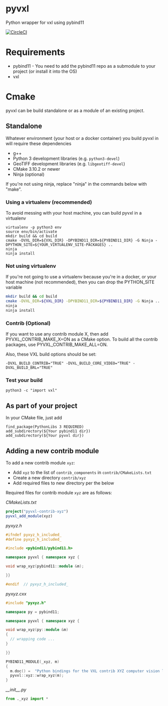 # pyvxl
Python wrapper for vxl using pybind11

[![CircleCI](https://circleci.com/gh/VisionSystemsInc/pyvxl.svg?style=svg)](https://circleci.com/gh/VisionSystemsInc/pyvxl)

# Requirements

- pybind11 - You need to add the pybind11 repo as a submodule to your project (or install it into the OS)
- vxl

# Cmake

pyvxl can be build standalone or as a module of an existing project.

## Standalone

Whatever environment (your host or a docker container) you build pyvxl in will require these dependencies
- g++
- Python 3 development libraries (e.g. `python3-devel`)
- GeoTIFF development libraries (e.g. `libgeotiff-devel`)
- CMake 3.10.2 or newer
- Ninja (optional)

If you're not using ninja, replace "ninja" in the commands below with "make".

### Using a virtualenv (recommended)

To avoid messing with your host machine, you can build pyvxl in a virtualenv

```
virtualenv -p python3 env
source env/bin/activate
mkdir build && cd build
cmake -DVXL_DIR=${VXL_DIR} -DPYBIND11_DIR=${PYBIND11_DIR} -G Ninja -DPYTHON_SITE=${YOUR_VIRTUALENV_SITE-PACKAGES} ..
ninja
ninja install
```

### Not using virtualenv

If you're not going to use a virtualenv because you're in a docker, or your host machine (not recommended), then you can drop the PYTHON_SITE variable

```bash
mkdir build && cd build
cmake -DVXL_DIR=${VXL_DIR} -DPYBIND11_DIR=${PYBIND11_DIR} -G Ninja ..
ninja
ninja install
```

### Contrib (Optional)

If you want to use any contrib module X, then add PYVXL_CONTRIB_MAKE_X=ON as a CMake option. To build all the contrib packages, use PYVXL_CONTRIB_MAKE_ALL=ON.

Also, these VXL build options should be set:

```
-DVXL_BUILD_CONTRIB="TRUE" -DVXL_BUILD_CORE_VIDEO="TRUE" -DVXL_BUILD_BRL="TRUE" 
```

### Test your build

```
python3 -c "import vxl"
```

## As part of your project
In your CMake file, just add

```
find_package(PythonLibs 3 REQUIRED)
add_subdirectory(${Your pybind11 dir})
add_subdirectory(${Your pyvxl dir})
```

## Adding a new contrib module

To add a new contrib module `xyz`:
- Add `xyz` to the list of `contrib_components` in `contrib/CMakeLists.txt`
- Create a new directory `contrib/xyz`
- Add required files to new directory per the below

Required files for contrib module `xyz` are as follows:

_CMakeLists.txt_
```cmake
project("pyvxl-contrib-xyz")
pyvxl_add_module(xyz)
```

_pyxyz.h_
```c++
#ifndef pyxyz_h_included_
#define pyxyz_h_included_

#include <pybind11/pybind11.h>

namespace pyvxl { namespace xyz {

void wrap_xyz(pybind11::module &m);

}}

#endif  // pyxyz_h_included_
```

_pyxyz.cxx_
```c++
#include "pyxyz.h"

namespace py = pybind11;

namespace pyvxl { namespace xyz {

void wrap_xyz(py::module &m)
{
  // wrapping code ...
}

}}

PYBIND11_MODULE(_xyz, m)
{
  m.doc() =  "Python bindings for the VXL contrib XYZ computer vision library";
  pyvxl::xyz::wrap_xyz(m);
}
```
_\_\_init\_\_.py_
```python
from ._xyz import *
```
